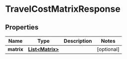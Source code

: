 
# TravelCostMatrixResponse

## Properties
Name | Type | Description | Notes
------------ | ------------- | ------------- | -------------
**matrix** | [**List&lt;Matrix&gt;**](Matrix.md) |  |  [optional]



